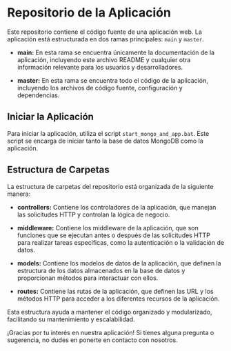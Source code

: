 # Repositorio de la Aplicación

Este repositorio contiene el código fuente de una aplicación web. La aplicación está estructurada en dos ramas principales: `main` y `master`.

- **main:** En esta rama se encuentra únicamente la documentación de la aplicación, incluyendo este archivo README y cualquier otra información relevante para los usuarios y desarrolladores.
  
- **master:** En esta rama se encuentra todo el código de la aplicación, incluyendo los archivos de código fuente, configuración y dependencias.

## Iniciar la Aplicación

Para iniciar la aplicación, utiliza el script `start_mongo_and_app.bat`. Este script se encarga de iniciar tanto la base de datos MongoDB como la aplicación.

## Estructura de Carpetas

La estructura de carpetas del repositorio está organizada de la siguiente manera:

- **controllers:** Contiene los controladores de la aplicación, que manejan las solicitudes HTTP y controlan la lógica de negocio.

- **middleware:** Contiene los middleware de la aplicación, que son funciones que se ejecutan antes o después de las solicitudes HTTP para realizar tareas específicas, como la autenticación o la validación de datos.

- **models:** Contiene los modelos de datos de la aplicación, que definen la estructura de los datos almacenados en la base de datos y proporcionan métodos para interactuar con ellos.

- **routes:** Contiene las rutas de la aplicación, que definen las URL y los métodos HTTP para acceder a los diferentes recursos de la aplicación.

Esta estructura ayuda a mantener el código organizado y modularizado, facilitando su mantenimiento y escalabilidad.

¡Gracias por tu interés en nuestra aplicación! Si tienes alguna pregunta o sugerencia, no dudes en ponerte en contacto con nosotros.


